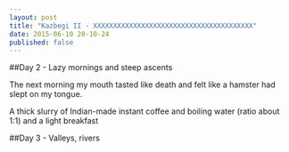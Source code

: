 ```yaml
---
layout: post
title: "Kazbegi II - XXXXXXXXXXXXXXXXXXXXXXXXXXXXXXXXXXXXXXXX"
date: 2015-06-10 20-10-24
published: false
---
```





##Day 2 - Lazy mornings and steep ascents

The next morning my mouth tasted like death and felt like a hamster had slept on my tongue. 

A thick slurry of Indian-made instant coffee and boiling water (ratio about 1:1) and a light breakfast 


##Day 3 - Valleys, rivers
